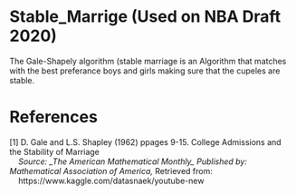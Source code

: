 # Stable_Marrige (Used on NBA Draft 2020)
The Gale-Shapely algorithm (stable marriage is an Algorithm that matches with the best preferance boys and girls making sure that the cupeles are stable.


# References
<p> [1] D. Gale and L.S. Shapley (1962) ppages 9-15. College Admissions and the Stability of Marriage <br>
&nbsp;&nbsp;&nbsp;&nbsp;<i>Source: _The American Mathematical Monthly_ Published by: Mathematical Association of America,</i> Retrieved from:<br> &nbsp;&nbsp;&nbsp;&nbsp;https://www.kaggle.com/datasnaek/youtube-new </p>
